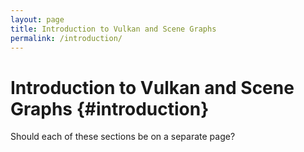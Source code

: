 ```yaml
---
layout: page
title: Introduction to Vulkan and Scene Graphs
permalink: /introduction/
---
```


# Introduction to Vulkan and Scene Graphs {#introduction}

Should each of these sections be on a separate page?
